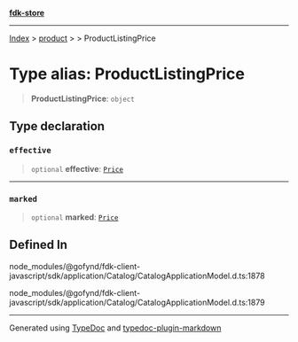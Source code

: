 [**fdk-store**](../../../README.md)
***

[Index](../../../API.md) > [product](../../README.md) > [<internal>](../README.md) > ProductListingPrice

# Type alias: ProductListingPrice

> **ProductListingPrice**: `object`

## Type declaration

### `effective`

> `optional` **effective**: [`Price`](type-alias.Price.md)

***

### `marked`

> `optional` **marked**: [`Price`](type-alias.Price.md)

## Defined In

node\_modules/@gofynd/fdk-client-javascript/sdk/application/Catalog/CatalogApplicationModel.d.ts:1878

node\_modules/@gofynd/fdk-client-javascript/sdk/application/Catalog/CatalogApplicationModel.d.ts:1879

***
Generated using [TypeDoc](https://typedoc.org/) and [typedoc-plugin-markdown](https://www.npmjs.com/package/typedoc-plugin-markdown)
